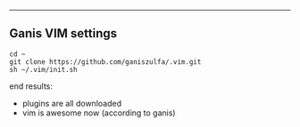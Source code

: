 -----------------------------
Ganis VIM settings
-----------------------------

```
cd ~
git clone https://github.com/ganiszulfa/.vim.git
sh ~/.vim/init.sh
```

end results:

- plugins are all downloaded
- vim is awesome now (according to ganis)
